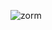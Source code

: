 ![zorm](https://user-images.githubusercontent.com/84829442/231095684-5613cea7-47de-4a13-b7d1-4a6e58ed0e03.png)
